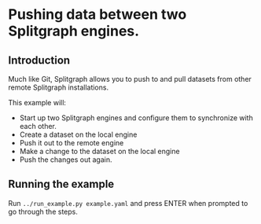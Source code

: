 # Pushing data between two Splitgraph engines.

## Introduction

Much like Git, Splitgraph allows you to push to and pull datasets from other remote Splitgraph installations.

This example will:

  * Start up two Splitgraph engines and configure them to synchronize with each other.
  * Create a dataset on the local engine
  * Push it out to the remote engine
  * Make a change to the dataset on the local engine
  * Push the changes out again.

## Running the example

Run `../run_example.py example.yaml` and press ENTER when prompted to go through the steps.